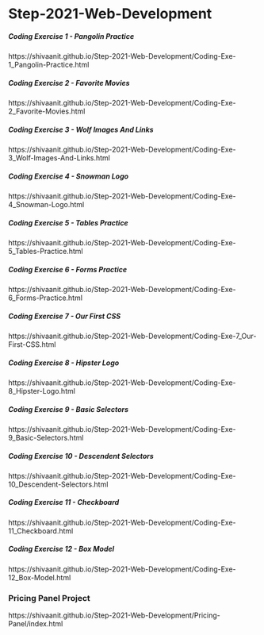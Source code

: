 # Step-2021-Web-Development
<h5>Coding Exercise 1 - Pangolin Practice</h5>
https://shivaanit.github.io/Step-2021-Web-Development/Coding-Exe-1_Pangolin-Practice.html

<h5>Coding Exercise 2 - Favorite Movies</h5>
https://shivaanit.github.io/Step-2021-Web-Development/Coding-Exe-2_Favorite-Movies.html

<h5>Coding Exercise 3 - Wolf Images And Links</h5>
https://shivaanit.github.io/Step-2021-Web-Development/Coding-Exe-3_Wolf-Images-And-Links.html

<h5>Coding Exercise 4 - Snowman Logo</h5>
https://shivaanit.github.io/Step-2021-Web-Development/Coding-Exe-4_Snowman-Logo.html

<h5>Coding Exercise 5 - Tables Practice</h5>
https://shivaanit.github.io/Step-2021-Web-Development/Coding-Exe-5_Tables-Practice.html

<h5>Coding Exercise 6 - Forms Practice</h5>
https://shivaanit.github.io/Step-2021-Web-Development/Coding-Exe-6_Forms-Practice.html

<h5>Coding Exercise 7 - Our First CSS</h5>
https://shivaanit.github.io/Step-2021-Web-Development/Coding-Exe-7_Our-First-CSS.html

<h5>Coding Exercise 8 - Hipster Logo</h5>
https://shivaanit.github.io/Step-2021-Web-Development/Coding-Exe-8_Hipster-Logo.html

<h5>Coding Exercise 9 - Basic Selectors</h5>
https://shivaanit.github.io/Step-2021-Web-Development/Coding-Exe-9_Basic-Selectors.html

<h5>Coding Exercise 10 - Descendent Selectors</h5>
https://shivaanit.github.io/Step-2021-Web-Development/Coding-Exe-10_Descendent-Selectors.html

<h5>Coding Exercise 11 - Checkboard</h5>
https://shivaanit.github.io/Step-2021-Web-Development/Coding-Exe-11_Checkboard.html

<h5>Coding Exercise 12 - Box Model</h5>
https://shivaanit.github.io/Step-2021-Web-Development/Coding-Exe-12_Box-Model.html

<h3>Pricing Panel Project</h3>
https://shivaanit.github.io/Step-2021-Web-Development/Pricing-Panel/index.html
